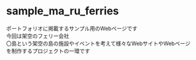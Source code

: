 # sample_ma_ru_ferries
ポートフォリオに掲載するサンプル用のWebページです<br>
今回は架空のフェリー会社<br>
〇島という架空の島の施設やイベントを考えて様々なWebサイトやWebページを制作するプロジェクトの一環です
